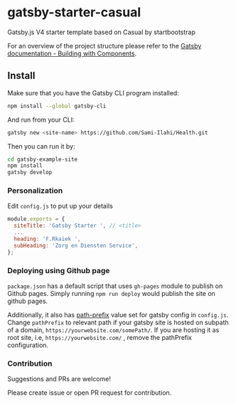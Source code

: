 # gatsby-starter-casual

Gatsby.js V4 starter template based on Casual by startbootstrap

For an overview of the project structure please refer to the [Gatsby documentation - Building with Components](https://www.gatsbyjs.org/docs/building-with-components/).

## Install

Make sure that you have the Gatsby CLI program installed:

```sh
npm install --global gatsby-cli
```

And run from your CLI:

```sh
gatsby new <site-name> https://github.com/Sami-Ilahi/Health.git
```

Then you can run it by:

```sh
cd gatsby-example-site
npm install
gatsby develop
```

### Personalization

Edit `config.js` to put up your details

```javascript
module.exports = {
  siteTitle: 'Gatsby Starter ', // <title>
  ...
  heading: 'F.Rkaiek ',
  subHeading: 'Zorg ​en Diensten Service',
};

```

### Deploying using Github page

`package.json` has a default script that uses `gh-pages` module to publish on Github pages. Simply running `npm run deploy` would publish the site on github pages.

Additionally, it also has [path-prefix](https://www.gatsbyjs.org/docs/path-prefix/) value set for gatsby config in `config.js`. Change `pathPrefix` to relevant path if your gatsby site is hosted on subpath of a domain, `https://yourwebsite.com/somePath/`. If you are hosting it as root site, i.e, `https://yourwebsite.com/` , remove the pathPrefix configuration.

### Contribution

Suggestions and PRs are welcome!

Please create issue or open PR request for contribution.
